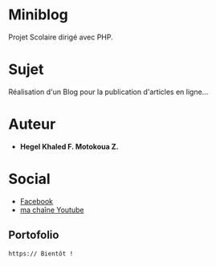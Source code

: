 # Miniblog
Projet Scolaire dirigé avec PHP. 

# Sujet
Réalisation d'un Blog pour la publication d'articles en ligne...

# Auteur
* **Hegel Khaled F. Motokoua Z.**

# Social
* [Facebook](https://www.facebook.com/appenligne) 
* [ma chaîne Youtube](https://www.youtube.com/channel/UCpF8HCFJADce_5Iyfbjudbw)

## Portofolio
```
https:// Bientôt !
```
